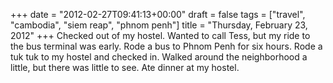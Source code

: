 +++
date = "2012-02-27T09:41:13+00:00"
draft = false
tags = ["travel", "cambodia", "siem reap", "phnom penh"]
title = "Thursday, February 23, 2012"
+++
Checked out of my hostel. Wanted to call Tess, but my ride to the bus terminal was early. Rode a bus to Phnom Penh for six hours. Rode a tuk tuk to my hostel and checked in. Walked around the neighborhood a little, but there was little to see. Ate dinner at my hostel.